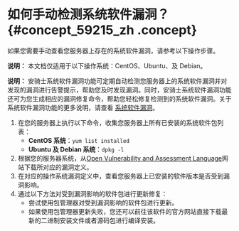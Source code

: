 # 如何手动检测系统软件漏洞？ {#concept_59215_zh .concept}

如果您需要手动查看您服务器上存在的系统软件漏洞，请参考以下操作步骤。

**说明：** 本文档仅适用于以下操作系统：CentOS、Ubuntu、及 Debian。

**说明：** 安骑士系统软件漏洞功能可定期自动检测您服务器上的系统软件漏洞并对发现的漏洞进行告警提示，帮助您及时发现漏洞。同时，安骑士系统软件漏洞功能还可为您生成相应的漏洞修复命令，帮助您轻松修复检测到的系统软件漏洞。关于系统软件漏洞功能的更多说明，请查看 [系统软件漏洞]()。

1.  在您的服务器上执行以下命令，收集您服务器上所有已安装的系统软件包列表：
    -   **CentOS 系统**：`yum list installed` 
    -   **Ubuntu 及 Debian 系统**：`dpkg -l` 
2.  根据您的服务器系统，从[Open Vulnerability and Assessment Language](https://oval.mitre.org/)网站下载所对应的漏洞定义。
3.  在对应的操作系统漏洞定义中，查看您服务器上已安装的软件版本是否受到漏洞影响。
4.  通过以下方法对受到漏洞影响的软件包进行更新修复：
    -   尝试使用包管理器对受到漏洞影响的软件包进行更新。
    -   如果使用包管理器更新失败，您还可以前往该软件的官方网站直接下载最新的二进制安装文件或者源码包进行编译安装。

